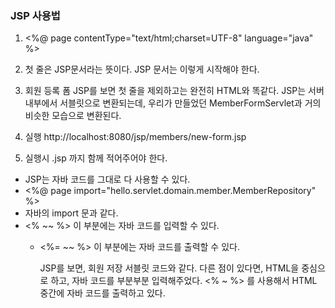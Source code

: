 ### JSP 사용법
1. <%@ page contentType="text/html;charset=UTF-8" language="java" %>
2. 첫 줄은 JSP문서라는 뜻이다. JSP 문서는 이렇게 시작해야 한다. 
3. 회원 등록 폼 JSP를 보면 첫 줄을 제외하고는 완전히 HTML와 똑같다. JSP는 서버 내부에서 서블릿으로 변환되는데, 우리가 만들었던 MemberFormServlet과 거의 비슷한 모습으로 변환된다.

4. 실행 http://localhost:8080/jsp/members/new-form.jsp
5. 실행시 .jsp 까지 함께 적어주어야 한다.

- JSP는 자바 코드를 그대로 다 사용할 수 있다.
- <%@ page import="hello.servlet.domain.member.MemberRepository" %>
- 자바의 import 문과 같다. 
- <% ~~ %> 이 부분에는 자바 코드를 입력할 수 있다. 
  - <%= ~~ %> 이 부분에는 자바 코드를 출력할 수 있다.


    JSP를 보면, 회원 저장 서블릿 코드와 같다. 다른 점이 있다면, HTML을 중심으로 하고, 자바
    코드를 부분부분 입력해주었다. <% ~ %> 를 사용해서 HTML 중간에 자바 코드를 출력하고 있다.